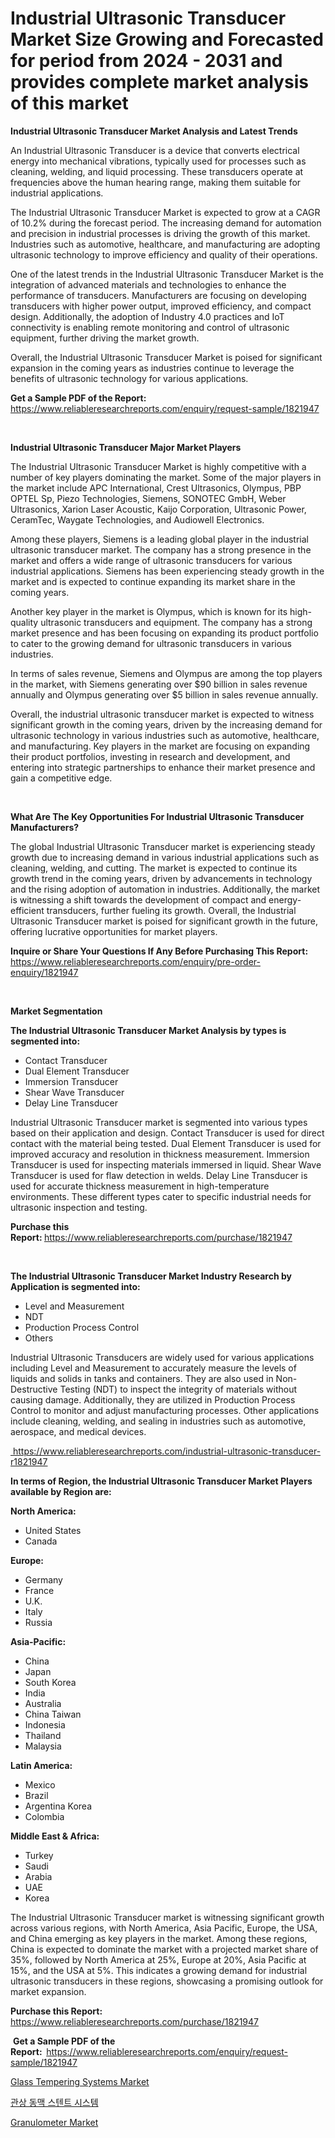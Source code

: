 <p><h1>Industrial Ultrasonic Transducer Market Size Growing and Forecasted for period from 2024 - 2031 and provides complete market analysis of this market</h1></p><p><strong>Industrial Ultrasonic Transducer Market Analysis and Latest Trends</strong></p>
<p><p>An Industrial Ultrasonic Transducer is a device that converts electrical energy into mechanical vibrations, typically used for processes such as cleaning, welding, and liquid processing. These transducers operate at frequencies above the human hearing range, making them suitable for industrial applications.</p><p>The Industrial Ultrasonic Transducer Market is expected to grow at a CAGR of 10.2% during the forecast period. The increasing demand for automation and precision in industrial processes is driving the growth of this market. Industries such as automotive, healthcare, and manufacturing are adopting ultrasonic technology to improve efficiency and quality of their operations.</p><p>One of the latest trends in the Industrial Ultrasonic Transducer Market is the integration of advanced materials and technologies to enhance the performance of transducers. Manufacturers are focusing on developing transducers with higher power output, improved efficiency, and compact design. Additionally, the adoption of Industry 4.0 practices and IoT connectivity is enabling remote monitoring and control of ultrasonic equipment, further driving the market growth.</p><p>Overall, the Industrial Ultrasonic Transducer Market is poised for significant expansion in the coming years as industries continue to leverage the benefits of ultrasonic technology for various applications.</p></p>
<p><strong>Get a Sample PDF of the Report:&nbsp;</strong> <a href="https://www.reliableresearchreports.com/enquiry/request-sample/1821947">https://www.reliableresearchreports.com/enquiry/request-sample/1821947</a></p>
<p>&nbsp;</p>
<p><strong>Industrial Ultrasonic Transducer Major Market Players</strong></p>
<p><p>The Industrial Ultrasonic Transducer Market is highly competitive with a number of key players dominating the market. Some of the major players in the market include APC International, Crest Ultrasonics, Olympus, PBP OPTEL Sp, Piezo Technologies, Siemens, SONOTEC GmbH, Weber Ultrasonics, Xarion Laser Acoustic, Kaijo Corporation, Ultrasonic Power, CeramTec, Waygate Technologies, and Audiowell Electronics.</p><p>Among these players, Siemens is a leading global player in the industrial ultrasonic transducer market. The company has a strong presence in the market and offers a wide range of ultrasonic transducers for various industrial applications. Siemens has been experiencing steady growth in the market and is expected to continue expanding its market share in the coming years.</p><p>Another key player in the market is Olympus, which is known for its high-quality ultrasonic transducers and equipment. The company has a strong market presence and has been focusing on expanding its product portfolio to cater to the growing demand for ultrasonic transducers in various industries.</p><p>In terms of sales revenue, Siemens and Olympus are among the top players in the market, with Siemens generating over $90 billion in sales revenue annually and Olympus generating over $5 billion in sales revenue annually.</p><p>Overall, the industrial ultrasonic transducer market is expected to witness significant growth in the coming years, driven by the increasing demand for ultrasonic technology in various industries such as automotive, healthcare, and manufacturing. Key players in the market are focusing on expanding their product portfolios, investing in research and development, and entering into strategic partnerships to enhance their market presence and gain a competitive edge.</p></p>
<p>&nbsp;</p>
<p><strong>What Are The Key Opportunities For Industrial Ultrasonic Transducer Manufacturers?</strong></p>
<p><p>The global Industrial Ultrasonic Transducer market is experiencing steady growth due to increasing demand in various industrial applications such as cleaning, welding, and cutting. The market is expected to continue its growth trend in the coming years, driven by advancements in technology and the rising adoption of automation in industries. Additionally, the market is witnessing a shift towards the development of compact and energy-efficient transducers, further fueling its growth. Overall, the Industrial Ultrasonic Transducer market is poised for significant growth in the future, offering lucrative opportunities for market players.</p></p>
<p><strong>Inquire or Share Your Questions If Any Before Purchasing This Report:</strong> <a href="https://www.reliableresearchreports.com/enquiry/pre-order-enquiry/1821947">https://www.reliableresearchreports.com/enquiry/pre-order-enquiry/1821947</a></p>
<p>&nbsp;</p>
<p><strong>Market Segmentation</strong></p>
<p><strong>The Industrial Ultrasonic Transducer Market Analysis by types is segmented into:</strong></p>
<p><ul><li>Contact Transducer</li><li>Dual Element Transducer</li><li>Immersion Transducer</li><li>Shear Wave Transducer</li><li>Delay Line Transducer</li></ul></p>
<p><p>Industrial Ultrasonic Transducer market is segmented into various types based on their application and design. Contact Transducer is used for direct contact with the material being tested. Dual Element Transducer is used for improved accuracy and resolution in thickness measurement. Immersion Transducer is used for inspecting materials immersed in liquid. Shear Wave Transducer is used for flaw detection in welds. Delay Line Transducer is used for accurate thickness measurement in high-temperature environments. These different types cater to specific industrial needs for ultrasonic inspection and testing.</p></p>
<p><strong>Purchase this Report:&nbsp;</strong><a href="https://www.reliableresearchreports.com/purchase/1821947">https://www.reliableresearchreports.com/purchase/1821947</a></p>
<p>&nbsp;</p>
<p><strong>The Industrial Ultrasonic Transducer Market Industry Research by Application is segmented into:</strong></p>
<p><ul><li>Level and Measurement</li><li>NDT</li><li>Production Process Control</li><li>Others</li></ul></p>
<p><p>Industrial Ultrasonic Transducers are widely used for various applications including Level and Measurement to accurately measure the levels of liquids and solids in tanks and containers. They are also used in Non-Destructive Testing (NDT) to inspect the integrity of materials without causing damage. Additionally, they are utilized in Production Process Control to monitor and adjust manufacturing processes. Other applications include cleaning, welding, and sealing in industries such as automotive, aerospace, and medical devices.</p></p>
<p><a href="https://www.reliableresearchreports.com/industrial-ultrasonic-transducer-r1821947">&nbsp;https://www.reliableresearchreports.com/industrial-ultrasonic-transducer-r1821947</a></p>
<p><strong>In terms of Region, the Industrial Ultrasonic Transducer Market Players available by Region are:</strong></p>
<p>
    <p> <strong> North America: </strong>
        <ul>
            <li>United States</li>
            <li>Canada</li>
        </ul>
        </p> 
    <p> <strong> Europe: </strong>
        <ul>
            <li>Germany</li>
            <li>France</li>
            <li>U.K.</li>
            <li>Italy</li>
            <li>Russia</li>
        </ul>
        </p> 
    <p> <strong> Asia-Pacific: </strong>
        <ul>
            <li>China</li>
            <li>Japan</li>
            <li>South Korea</li>
            <li>India</li>
            <li>Australia</li>
            <li>China Taiwan</li>
            <li>Indonesia</li>
            <li>Thailand</li>
            <li>Malaysia</li>
        </ul>
        </p> 
    <p> <strong> Latin America: </strong>
        <ul>
            <li>Mexico</li>
            <li>Brazil</li>
            <li>Argentina Korea</li>
            <li>Colombia</li>
        </ul>
        </p> 
    <p> <strong> Middle East & Africa: </strong>
        <ul>
            <li>Turkey</li>
            <li>Saudi</li>
            <li>Arabia</li>
            <li>UAE</li>
            <li>Korea</li>
        </ul>
    </p>
    </p>
<p><p>The Industrial Ultrasonic Transducer market is witnessing significant growth across various regions, with North America, Asia Pacific, Europe, the USA, and China emerging as key players in the market. Among these regions, China is expected to dominate the market with a projected market share of 35%, followed by North America at 25%, Europe at 20%, Asia Pacific at 15%, and the USA at 5%. This indicates a growing demand for industrial ultrasonic transducers in these regions, showcasing a promising outlook for market expansion.</p></p>
<p><strong>Purchase this Report: </strong><a href="https://www.reliableresearchreports.com/purchase/1821947">https://www.reliableresearchreports.com/purchase/1821947</a></p>
<p>&nbsp;<strong>Get a Sample PDF of the Report:&nbsp;&nbsp;</strong><a href="https://www.reliableresearchreports.com/enquiry/request-sample/1821947">https://www.reliableresearchreports.com/enquiry/request-sample/1821947</a></p>
<p><strong></strong></p>
<p><p><a href="https://github.com/faniayasa/Market-Research-Report-List-1/blob/main/glass-tempering-systems-market.md">Glass Tempering Systems Market</a></p><p><a href="https://github.com/fredrickeglers/Market-Research-Report-List-2/blob/main/7268434166795.md">관상 동맥 스텐트 시스템</a></p><p><a href="https://github.com/whpnbwim9/Market-Research-Report-List-1/blob/main/granulometer-market.md">Granulometer Market</a></p></p>